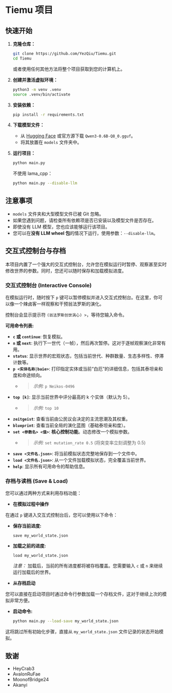 # Tiemu 项目

## 快速开始

1. **克隆仓库：**

    ```sh
    git clone https://github.com/YezQiu/Tiemu.git
    cd Tiemu
    ```

    或者使用任何其他方法将整个项目获取到您的计算机上。

2. **创建并激活虚拟环境：**

    ```sh
    python3 -m venv .venv
    source .venv/bin/activate
    ```

3. **安装依赖：**

    ```sh
    pip install -r requirements.txt
    ```

4. **下载模型文件：**

    * 从 [Hugging Face](https://huggingface.co/) 或官方源下载 `Qwen3-0.6B-Q8_0.gguf`。
    * 将其放置在 `models` 文件夹中。

5. **运行项目：**

    ```sh
    python main.py
    ```

    不使用 lama_cpp：

    ```sh
    python main.py --disable-llm
    ```

## 注意事项

* `models` 文件夹和大型模型文件已被 Git 忽略。
* 如果您遇到问题，请检查所有依赖项是否已安装以及模型文件是否存在。
* 即使没有 LLM 模型，您也应该能够运行该项目。
* 您可以在**没有 LLM wheel 包**的情况下运行，使用参数：`--disable-llm`。

## 交互式控制台与存档

本项目内置了一个强大的交互式控制台，允许您在模拟运行时暂停、观察甚至实时修改世界的参数。同时，您还可以随时保存和加载模拟进度。

### 交互式控制台 (Interactive Console)

在模拟运行时，随时按下 `p` 键可以暂停模拟并进入交互式控制台。在这里，你可以像一个辣卤客一样观察和干预翁法罗斯的演化。

控制台会显示提示符 `(翁法罗斯创世涡心) >`，等待您输入命令。

**可用命令列表:**

* **`c` 或 `continue`**: 恢复模拟。
* **`n` 或 `next`**: 执行下一世代（一帧），然后再次暂停。这对于逐帧观察演化非常有用。
* **`status`**: 显示世界的宏观状态，包括当前世代、种群数量、生态多样性、停滞计数等。
* **`p <实体名称|baie>`**: 打印指定实体或当前“白厄”的详细信息，包括其泰坦亲和度和命途倾向。
  * > *示例:* `p Neikos-0496`
* **`top [k]`**: 显示当前世界中评分最高的 k 个实体（默认为 5）。
  * > *示例:* `top 10`
* **`zeitgeist`**: 查看当前由公民议会决定的主流思潮及其权重。
* **`blueprint`**: 查看当前全局的演化蓝图（基础泰坦亲和度）。
* **`set <参数名> <值>`**: **核心控制功能**。动态修改一个模拟参数。
  * > *示例:* `set mutation_rate 0.5` (将突变率立刻调整为 0.5)
* **`save <文件名.json>`**: 将当前模拟状态完整地保存到一个文件中。
* **`load <文件名.json>`**: 从一个文件加载模拟状态，完全覆盖当前世界。
* **`help`**: 显示所有可用命令的帮助信息。

### 存档与读档 (Save & Load)

您可以通过两种方式来利用存档功能：

* **在模拟过程中操作**

在通过 `p` 键进入交互式控制台后，您可以使用以下命令：

* **保存当前进度:**

    ```command
    save my_world_state.json
    ```

* **加载之前的进度:**

    ```command
    load my_world_state.json
    ```

    *注意：* 加载后，当前的所有进度都将被存档覆盖。您需要输入 `c` 或 `n` 来继续运行加载后的世界。

* **从存档启动**

您可以直接在启动项目时通过命令行参数加载一个存档文件，这对于继续上次的模拟非常方便。

* **启动命令:**

    ```sh
    python main.py --load-save my_world_state.json
    ```

这将跳过所有初始化步骤，直接从 `my_world_state.json` 文件记录的状态开始模拟。

## 致谢

- HeyCrab3
- AvalonRuFae
- MoonofBridge24
- Akanyi

